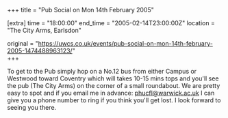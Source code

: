 +++
title = "Pub Social on Mon 14th February 2005"

[extra]
time = "18:00:00"
end_time = "2005-02-14T23:00:00Z"
location = "The City Arms, Earlsdon"

original = "https://uwcs.co.uk/events/pub-social-on-mon-14th-february-2005-1474488963123/"    
+++

To get to the Pub simply hop on a No.12 bus from either Campus or Westwood toward Coventry which will takes 10-15 mins tops and you'll see the pub (The City Arms) on the corner of a small roundabout. We are pretty easy to spot and if you email me in advance: phucfl@warwick.ac.uk I can give you a phone number to ring if you think you'll get lost. I look forward to seeing you there.


